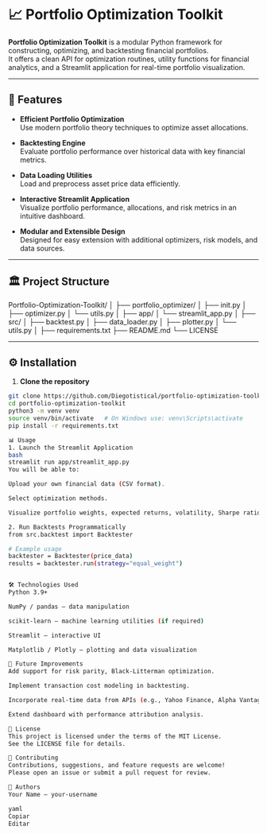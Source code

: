 # 📈 Portfolio Optimization Toolkit

**Portfolio Optimization Toolkit** is a modular Python framework for constructing, optimizing, and backtesting financial portfolios.  
It offers a clean API for optimization routines, utility functions for financial analytics, and a Streamlit application for real-time portfolio visualization.

---

## 🚀 Features

- **Efficient Portfolio Optimization**  
  Use modern portfolio theory techniques to optimize asset allocations.

- **Backtesting Engine**  
  Evaluate portfolio performance over historical data with key financial metrics.

- **Data Loading Utilities**  
  Load and preprocess asset price data efficiently.

- **Interactive Streamlit Application**  
  Visualize portfolio performance, allocations, and risk metrics in an intuitive dashboard.

- **Modular and Extensible Design**  
  Designed for easy extension with additional optimizers, risk models, and data sources.

---

## 🏛️ Project Structure

Portfolio-Optimization-Toolkit/ │ ├── portfolio_optimizer/ │ ├── init.py │ ├── optimizer.py │ └── utils.py │ ├── app/ │ └── streamlit_app.py │ ├── src/ │ ├── backtest.py │ ├── data_loader.py │ ├── plotter.py │ └── utils.py │ ├── requirements.txt ├── README.md └── LICENSE


---

## ⚙️ Installation

1. **Clone the repository**

```bash
git clone https://github.com/Diegotistical/portfolio-optimization-toolkit.git
cd portfolio-optimization-toolkit
python3 -m venv venv
source venv/bin/activate   # On Windows use: venv\Scripts\activate
pip install -r requirements.txt

📊 Usage
1. Launch the Streamlit Application
bash
streamlit run app/streamlit_app.py
You will be able to:

Upload your own financial data (CSV format).

Select optimization methods.

Visualize portfolio weights, expected returns, volatility, Sharpe ratios, and more.

2. Run Backtests Programmatically
from src.backtest import Backtester

# Example usage
backtester = Backtester(price_data)
results = backtester.run(strategy="equal_weight")


🛠️ Technologies Used
Python 3.9+

NumPy / pandas — data manipulation

scikit-learn — machine learning utilities (if required)

Streamlit — interactive UI

Matplotlib / Plotly — plotting and data visualization

🧩 Future Improvements
Add support for risk parity, Black-Litterman optimization.

Implement transaction cost modeling in backtesting.

Incorporate real-time data from APIs (e.g., Yahoo Finance, Alpha Vantage).

Extend dashboard with performance attribution analysis.

📄 License
This project is licensed under the terms of the MIT License.
See the LICENSE file for details.

🤝 Contributing
Contributions, suggestions, and feature requests are welcome!
Please open an issue or submit a pull request for review.

🧠 Authors
Your Name — your-username

yaml
Copiar
Editar


